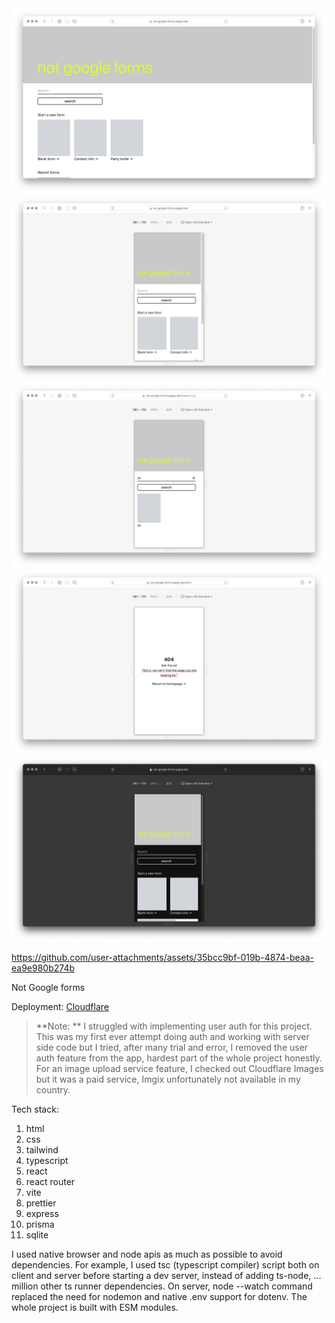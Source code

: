 <img src="client/public/preview.png">
<img src="client/public/preview-responsive.png">
<img src="client/public/preview-search.png">
<img src="client/public/preview-route-error-handling.png">
<img src="client/public/preview-dark-mode.png">

https://github.com/user-attachments/assets/35bcc9bf-019b-4874-beaa-ea9e980b274b


Not Google forms

Deployment:
 [Cloudflare](https://not-google-forms.pages.dev)

 
 > **Note: **  I struggled with implementing user auth for this project. This was my first ever attempt doing auth and working with server side code but I tried, after many trial and error, I removed the user auth feature from the app, hardest part of the whole project honestly. For an image upload service feature, I checked out Cloudflare Images but it was a paid service, Imgix unfortunately not available in my country. 

 
Tech stack: 
1. html
2. css
3. tailwind
4. typescript
5. react
6. react router
7. vite
8. prettier
9. express
10. prisma
11. sqlite

I used native browser and node apis as much as possible to avoid dependencies. For example, I used tsc (typescript compiler) script both on client and server before starting a dev server, instead of adding ts-node, ... million other ts runner dependencies. On server, node --watch command replaced the need for nodemon and native .env support for dotenv. The whole project is built with ESM modules.